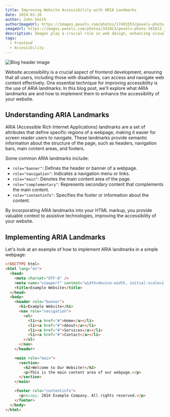 ```yaml
---
title: Improving Website Accessibility with ARIA Landmarks
date: 2024-03-16
author: John Smith
authorImageUrl: https://images.pexels.com/photos/17491553/pexels-photo-17491553/free-photo-of-a-man-in-a-hat-and-sunglasses-is-sitting-on-a-chair-and-holding-a-megaphone.jpeg?auto=compress&cs=tinysrgb&w=1260&h=750&dpr=1
imageUrl: https://images.pexels.com/photos/341013/pexels-photo-341013.jpeg?auto=compress&cs=tinysrgb&w=1260&h=750&dpr=1
description: Images play a crucial role in web design, enhancing visual appeal and engaging users. However, large image files can significantly impact web performance, leading to slower load times and increased bandwidth
tags:
  - Frontend
  - Accessibility
---
```


<img class="blog-image" src="https://images.pexels.com/photos/341013/pexels-photo-341013.jpeg?auto=compress&cs=tinysrgb&w=1260&h=750&dpr=1" alt="Blog header image"/>

Website accessibility is a crucial aspect of frontend development, ensuring that all users, including those with disabilities, can access and navigate web content effectively. One essential technique for improving accessibility is the use of ARIA landmarks. In this blog post, we'll explore what ARIA landmarks are and how to implement them to enhance the accessibility of your website.

## Understanding ARIA Landmarks

ARIA (Accessible Rich Internet Applications) landmarks are a set of attributes that define specific regions of a webpage, making it easier for screen reader users to navigate. These landmarks provide semantic information about the structure of the page, such as headers, navigation bars, main content areas, and footers.

Some common ARIA landmarks include:

- `role="banner"`: Defines the header or banner of a webpage.
- `role="navigation"`: Indicates a navigation menu or links.
- `role="main"`: Denotes the main content area of the page.
- `role="complementary"`: Represents secondary content that complements the main content.
- `role="contentinfo"`: Specifies the footer or information about the content.

By incorporating ARIA landmarks into your HTML markup, you provide valuable context to assistive technologies, improving the accessibility of your website.

## Implementing ARIA Landmarks

Let's look at an example of how to implement ARIA landmarks in a simple webpage:

```html
<!DOCTYPE html>
<html lang="en">
  <head>
    <meta charset="UTF-8" />
    <meta name="viewport" content="width=device-width, initial-scale=1.0" />
    <title>Example Website</title>
  </head>
  <body>
    <header role="banner">
      <h1>Example Website</h1>
      <nav role="navigation">
        <ul>
          <li><a href="#">Home</a></li>
          <li><a href="#">About</a></li>
          <li><a href="#">Services</a></li>
          <li><a href="#">Contact</a></li>
        </ul>
      </nav>
    </header>

    <main role="main">
      <section>
        <h2>Welcome to Our Website!</h2>
        <p>This is the main content area of our webpage.</p>
      </section>
    </main>

    <footer role="contentinfo">
      <p>&copy; 2024 Example Company. All rights reserved.</p>
    </footer>
  </body>
</html>
```

